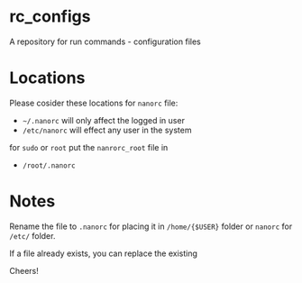 # rc_configs
A repository for run commands - configuration files

# Locations
Please cosider these locations for `nanorc` file:

- `~/.nanorc` will only affect the logged in user
- `/etc/nanorc` will effect any user in the system

for `sudo` or `root` put the `nanrorc_root` file in
- `/root/.nanorc`

# Notes
Rename the file to `.nanorc` for placing it in `/home/{$USER}` folder or `nanorc` for `/etc/` folder.

If a file already exists, you can replace the existing

Cheers!
